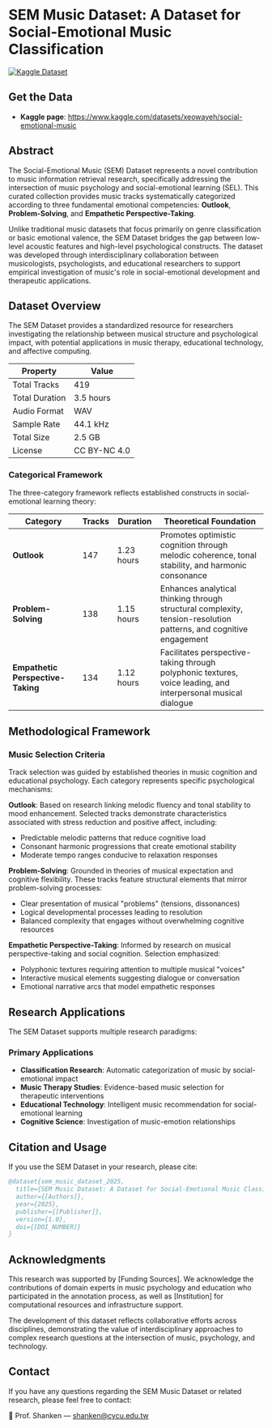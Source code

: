 # SEM Music Dataset: A Dataset for Social-Emotional Music Classification
[![Kaggle Dataset](https://img.shields.io/badge/Kaggle-View%20Dataset-blue?logo=kaggle)](https://www.kaggle.com/datasets/xeowayeh/social-emotional-music)

## Get the Data
- **Kaggle page**: https://www.kaggle.com/datasets/xeowayeh/social-emotional-music

## Abstract

The Social-Emotional Music (SEM) Dataset represents a novel contribution to music information retrieval research, specifically addressing the intersection of music psychology and social-emotional learning (SEL). This curated collection provides music tracks systematically categorized according to three fundamental emotional competencies: **Outlook**, **Problem-Solving**, and **Empathetic Perspective-Taking**.

Unlike traditional music datasets that focus primarily on genre classification or basic emotional valence, the SEM Dataset bridges the gap between low-level acoustic features and high-level psychological constructs. The dataset was developed through interdisciplinary collaboration between musicologists, psychologists, and educational researchers to support empirical investigation of music's role in social-emotional development and therapeutic applications.

## Dataset Overview

The SEM Dataset provides a standardized resource for researchers investigating the relationship between musical structure and psychological impact, with potential applications in music therapy, educational technology, and affective computing.

| Property | Value        |
|----------|--------------|
| Total Tracks | 419          |
| Total Duration | 3.5 hours    |
| Audio Format | WAV          |
| Sample Rate | 44.1 kHz     |
| Total Size | 2.5 GB       |
| License | CC BY-NC 4.0 |

### Categorical Framework

The three-category framework reflects established constructs in social-emotional learning theory:

| Category | Tracks | Duration   | Theoretical Foundation |
|----------|--------|------------|-------------------------|
| **Outlook** | 147    | 1.23 hours | Promotes optimistic cognition through melodic coherence, tonal stability, and harmonic consonance |
| **Problem-Solving** | 138    | 1.15 hours | Enhances analytical thinking through structural complexity, tension-resolution patterns, and cognitive engagement |
| **Empathetic Perspective-Taking** | 134    | 1.12 hours | Facilitates perspective-taking through polyphonic textures, voice leading, and interpersonal musical dialogue |

## Methodological Framework

### Music Selection Criteria

Track selection was guided by established theories in music cognition and educational psychology. Each category represents specific psychological mechanisms:

**Outlook**: Based on research linking melodic fluency and tonal stability to mood enhancement. Selected tracks demonstrate characteristics associated with stress reduction and positive affect, including:
- Predictable melodic patterns that reduce cognitive load
- Consonant harmonic progressions that create emotional stability
- Moderate tempo ranges conducive to relaxation responses

**Problem-Solving**: Grounded in theories of musical expectation and cognitive flexibility. These tracks feature structural elements that mirror problem-solving processes:
- Clear presentation of musical "problems" (tensions, dissonances)
- Logical developmental processes leading to resolution
- Balanced complexity that engages without overwhelming cognitive resources

**Empathetic Perspective-Taking**: Informed by research on musical perspective-taking and social cognition. Selection emphasized:
- Polyphonic textures requiring attention to multiple musical "voices"
- Interactive musical elements suggesting dialogue or conversation
- Emotional narrative arcs that model empathetic responses

## Research Applications

The SEM Dataset supports multiple research paradigms:

### Primary Applications
- **Classification Research**: Automatic categorization of music by social-emotional impact  
- **Music Therapy Studies**: Evidence-based music selection for therapeutic interventions  
- **Educational Technology**: Intelligent music recommendation for social-emotional learning  
- **Cognitive Science**: Investigation of music-emotion relationships  

## Citation and Usage

If you use the SEM Dataset in your research, please cite:

```bibtex
@dataset{sem_music_dataset_2025,
  title={SEM Music Dataset: A Dataset for Social-Emotional Music Classification},
  author={[Authors]},
  year={2025},
  publisher={[Publisher]},
  version={1.0},
  doi={[DOI_NUMBER]}
}
```
## Acknowledgments

This research was supported by [Funding Sources]. We acknowledge the contributions of domain experts in music psychology and education who participated in the annotation process, as well as [Institution] for computational resources and infrastructure support.

The development of this dataset reflects collaborative efforts across disciplines, demonstrating the value of interdisciplinary approaches to complex research questions at the intersection of music, psychology, and technology.

## Contact
If you have any questions regarding the SEM Music Dataset or related research, please feel free to contact:  

📧 Prof. Shanken — shanken@cycu.edu.tw
